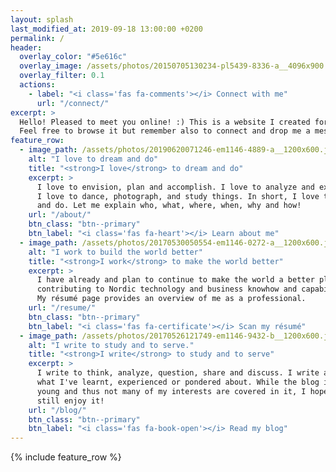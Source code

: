 ```yaml
---
layout: splash
last_modified_at: 2019-09-18 13:00:00 +0200
permalink: /
header:
  overlay_color: "#5e616c"
  overlay_image: /assets/photos/20150705130234-pl5439-8336-a__4096x900.jpg  # /assets/photos/20150703143812-pl5439-7829-a__4096x900.jpg  # /assets/photos/20151028071347-pl5439-3156-a__2048x320.jpg  # 20170529020517-em1146-9900-a__2048x320.jpg
  overlay_filter: 0.1
  actions:
    - label: "<i class='fas fa-comments'></i> Connect with me"
      url: "/connect/"
excerpt: >
  Hello! Pleased to meet you online! :) This is a website I created for us.
  Feel free to browse it but remember also to connect and drop me a message!
feature_row:
  - image_path: /assets/photos/20190620071246-em1146-4889-a__1200x600.jpg
    alt: "I love to dream and do"
    title: "<strong>I love</strong> to dream and do"
    excerpt: >
      I love to envision, plan and accomplish. I love to analyze and execute.
      I love to dance, photograph, and study things. In short, I love to dream
      and do. Let me explain who, what, where, when, why and how!
    url: "/about/"
    btn_class: "btn--primary"
    btn_label: "<i class='fas fa-heart'></i> Learn about me"
  - image_path: /assets/photos/20170530050554-em1146-0272-a__1200x600.jpg  # 20180603161517-em1146-9852-b__1200x1200.jpg
    alt: "I work to build the world better"
    title: "<strong>I work</strong> to make the world better"
    excerpt: >
      I have already and plan to continue to make the world a better place by
      contributing to Nordic technology and business knowhow and capabilities.
      My résumé page provides an overview of me as a professional.
    url: "/resume/"
    btn_class: "btn--primary"
    btn_label: "<i class='fas fa-certificate'></i> Scan my résumé"
  - image_path: /assets/photos/20170526121749-em1146-9432-b__1200x600.jpg  # 20170423012445-em1146-5904-a__1200x600.jpg  # 20180824102310-em1146-1780-a__1200x600.jpg
    alt: "I write to study and to serve."
    title: "<strong>I write</strong> to study and to serve"
    excerpt: >
      I write to think, analyze, question, share and discuss. I write about
      what I've learnt, experienced or pondered about. While the blog is very
      young and thus not many of my interests are covered in it, I hope you
      still enjoy it!
    url: "/blog/"
    btn_class: "btn--primary"
    btn_label: "<i class='fas fa-book-open'></i> Read my blog"
---
```


{% include feature_row %}
